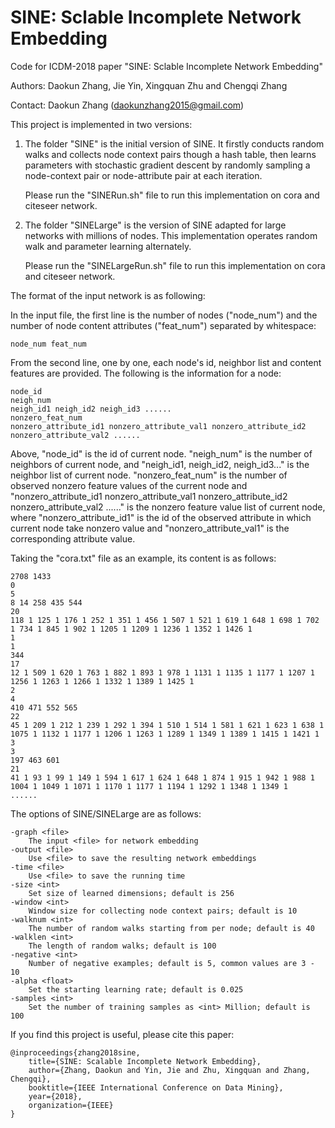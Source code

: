 # SINE: Sclable Incomplete Network Embedding

Code for ICDM-2018 paper "SINE: Sclable Incomplete Network Embedding"

Authors: Daokun Zhang, Jie Yin, Xingquan Zhu and Chengqi Zhang

Contact: Daokun Zhang (daokunzhang2015@gmail.com)

This project is implemented in two versions:

1) The folder "SINE" is the initial version of SINE. It firstly conducts random walks and collects node context pairs though a hash table, then learns parameters with stochastic gradient descent by randomly sampling a node-context pair or node-attribute pair at each iteration.

	Please run the "SINERun.sh" file to run this implementation on cora and citeseer network.

2) The folder "SINELarge" is the version of SINE adapted for large networks with millions of nodes. This implementation operates random walk and parameter learning alternately. 

    Please run the "SINELargeRun.sh" file to run this implementation on cora and citeseer network.

The format of the input network is as following:

In the input file, the first line is the number of nodes ("node_num") and the number of node content attributes ("feat_num") separated by whitespace:

    node_num feat_num

From the second line, one by one, each node's id, neighbor list and content features are provided. The following is the information for a node:

    node_id
    neigh_num
    neigh_id1 neigh_id2 neigh_id3 ......
    nonzero_feat_num
    nonzero_attribute_id1 nonzero_attribute_val1 nonzero_attribute_id2 nonzero_attribute_val2 ......

Above, "node_id" is the id of current node. "neigh_num" is the number of neighbors of current node, and "neigh_id1, neigh_id2, neigh_id3..." is the neighbor list of current node. "nonzero_feat_num" is the number of observed nonzero feature values of the current node and "nonzero_attribute_id1 nonzero_attribute_val1 nonzero_attribute_id2 nonzero_attribute_val2 ......" is the nonzero feature value list of current node, where "nonzero_attribute_id1" is the id of the observed attribute in which current node take nonzero value and "nonzero_attribute_val1" is the corresponding attribute value.

Taking the "cora.txt" file as an example, its content is as follows:

    2708 1433
    0
    5
    8 14 258 435 544
    20
    118 1 125 1 176 1 252 1 351 1 456 1 507 1 521 1 619 1 648 1 698 1 702 1 734 1 845 1 902 1 1205 1 1209 1 1236 1 1352 1 1426 1
    1
    1
    344
    17
    12 1 509 1 620 1 763 1 882 1 893 1 978 1 1131 1 1135 1 1177 1 1207 1 1256 1 1263 1 1266 1 1332 1 1389 1 1425 1
    2
    4
    410 471 552 565
    22
    45 1 209 1 212 1 239 1 292 1 394 1 510 1 514 1 581 1 621 1 623 1 638 1 1075 1 1132 1 1177 1 1206 1 1263 1 1289 1 1349 1 1389 1 1415 1 1421 1
    3
    3
    197 463 601
    21
    41 1 93 1 99 1 149 1 594 1 617 1 624 1 648 1 874 1 915 1 942 1 988 1 1004 1 1049 1 1071 1 1170 1 1177 1 1194 1 1292 1 1348 1 1349 1
    ......

The options of SINE/SINELarge are as follows:

    -graph <file>
        The input <file> for network embedding
    -output <file>
        Use <file> to save the resulting network embeddings
    -time <file>
        Use <file> to save the running time
    -size <int>
        Set size of learned dimensions; default is 256
    -window <int>
        Window size for collecting node context pairs; default is 10
    -walknum <int>
        The number of random walks starting from per node; default is 40
    -walklen <int>
        The length of random walks; default is 100
    -negative <int>
        Number of negative examples; default is 5, common values are 3 - 10
    -alpha <float>
        Set the starting learning rate; default is 0.025
    -samples <int>
        Set the number of training samples as <int> Million; default is 100

If you find this project is useful, please cite this paper:

	@inproceedings{zhang2018sine,
  	    title={SINE: Scalable Incomplete Network Embedding},
  	    author={Zhang, Daokun and Yin, Jie and Zhu, Xingquan and Zhang, Chengqi},
  	    booktitle={IEEE International Conference on Data Mining},
  	    year={2018},
  	    organization={IEEE}
	}
